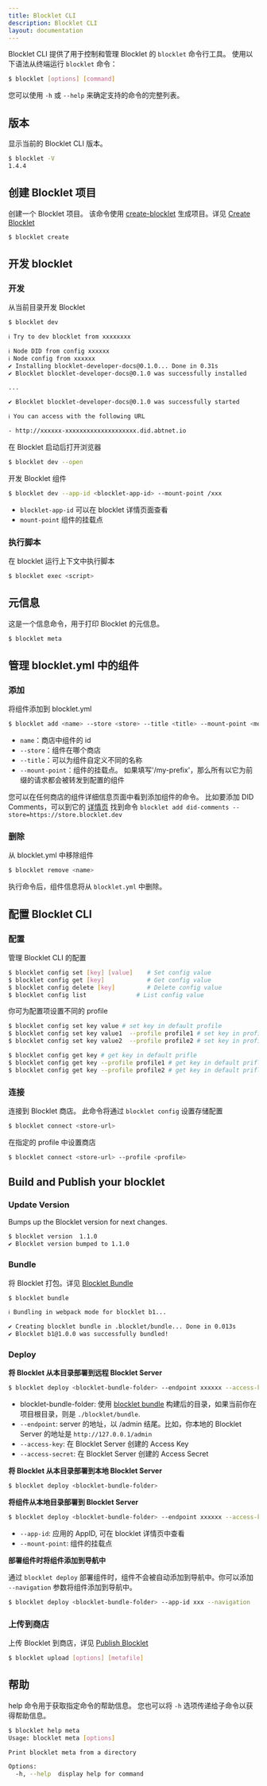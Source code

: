 ```yaml
---
title: Blocklet CLI
description: Blocklet CLI
layout: documentation
---
```


Blocklet CLI 提供了用于控制和管理 Blocklet 的 `blocklet` 命令行工具。 使用以下语法从终端运行 `blocklet` 命令：

```bash
$ blocklet [options] [command]
```

您可以使用 `-h` 或 `--help` 来确定支持的命令的完整列表。

## 版本

显示当前的 Blocklet CLI 版本。

```bash
$ blocklet -V
1.4.4
```

## 创建 Blocklet 项目

创建一个 Blocklet 项目。 该命令使用 [create-blocklet](https://www.createblocklet.dev/docs) 生成项目。详见 [Create Blocklet](https://www.createblocklet.dev/docs)

```bash
$ blocklet create
```

## 开发 blocklet

### 开发

从当前目录开发 Blocklet

```bash
$ blocklet dev

ℹ Try to dev blocklet from xxxxxxxx

ℹ Node DID from config xxxxxx
ℹ Node config from xxxxxx
✔ Installing blocklet-developer-docs@0.1.0... Done in 0.31s
✔ Blocklet blocklet-developer-docs@0.1.0 was successfully installed

...

✔ Blocklet blocklet-developer-docs@0.1.0 was successfully started

ℹ You can access with the following URL

- http://xxxxxx-xxxxxxxxxxxxxxxxxxxx.did.abtnet.io
```

在 Blocklet 启动后打开浏览器

```bash
$ blocklet dev --open
```

开发 Blocklet 组件

```bash
$ blocklet dev --app-id <blocklet-app-id> --mount-point /xxx
```

- `blocklet-app-id` 可以在 blocklet 详情页面查看
- `mount-point` 组件的挂载点

### 执行脚本

在 blocklet 运行上下文中执行脚本

```bash
$ blocklet exec <script>
```

## 元信息

这是一个信息命令，用于打印 Blocklet 的元信息。

```bash
$ blocklet meta
```

## 管理 blocklet.yml 中的组件

### 添加

将组件添加到 blocklet.yml

```bash
$ blocklet add <name> --store <store> --title <title> --mount-point <mount-point>
```

- `name`：商店中组件的 id
- `--store`：组件在哪个商店
- `--title`：可以为组件自定义不同的名称
- `--mount-point`：组件的挂载点。 如果填写'/my-prefix'，那么所有以它为前缀的请求都会被转发到配置的组件

您可以在任何商店的组件详细信息页面中看到添加组件的命令。 比如要添加 DID Comments，可以到它的 [详情页](https://store.blocklet.dev/blocklets/z8ia1WEiBZ7hxURf6LwH21Wpg99vophFwSJdu) 找到命令 `blocklet add did-comments --store=https://store.blocklet.dev`

### 删除

从 blocklet.yml 中移除组件

```bash
$ blocklet remove <name>
```

执行命令后，组件信息将从 `blocklet.yml` 中删除。

## 配置 Blocklet CLI

### 配置

管理 Blocklet CLI 的配置

```bash
$ blocklet config set [key] [value]    # Set config value
$ blocklet config get [key]            # Get config value
$ blocklet config delete [key]         # Delete config value
$ blocklet config list              # List config value
```

你可为配置项设置不同的 profile

```bash
$ blocklet config set key value # set key in default profile
$ blocklet config set key value1  --profile profile1 # set key in profile1
$ blocklet config set key value2  --profile profile2 # set key in profile2

$ blocklet config get key # get key in default prifle
$ blocklet config get key --profile profile1 # get key in default prifle1
$ blocklet config get key --profile profile2 # get key in default prifle2
```

### 连接

连接到 Blocklet 商店。 此命令将通过 `blocklet config` 设置存储配置

```bash
$ blocklet connect <store-url>
```

在指定的 profile 中设置商店

```bash
$ blocklet connect <store-url> --profile <profile>
```

## Build and Publish your blocklet

### Update Version

Bumps up the Blocklet version for next changes.

```bash
$ blocklet version  1.1.0
✔ Blocklet version bumped to 1.1.0
```

### Bundle

将 Blocklet 打包。详见 [Blocklet Bundle](/how-to/bundle)

```bash
$ blocklet bundle

ℹ Bundling in webpack mode for blocklet b1...

✔ Creating blocklet bundle in .blocklet/bundle... Done in 0.013s
✔ Blocklet b1@1.0.0 was successfully bundled!
```

### Deploy

**将 Blocklet 从本目录部署到远程 Blocklet Server**

```bash
$ blocklet deploy <blocklet-bundle-folder> --endpoint xxxxxx --access-key xxxxxx --access-secret xxxxxx
```

- blocklet-bundle-folder: 使用 [blocklet bundle](/how-to/bundle) 构建后的目录，如果当前你在项目根目录，则是 `./blocklet/bundle`.
- `--endpoint`: server 的地址，以 /admin 结尾。比如，你本地的 Blocklet Server 的地址是 `http://127.0.0.1/admin`
- `--access-key`: 在 Blocklet Server 创建的 Access Key
- `--access-secret`: 在 Blocklet Server 创建的 Access Secret

**将 Blocklet 从本目录部署到本地 Blocklet Server**

```bash
$ blocklet deploy <blocklet-bundle-folder>
```

**将组件从本地目录部署到 Blocklet Server**

```bash
$ blocklet deploy <blocklet-bundle-folder> --endpoint xxxxxx --access-key xxxxxx --access-secret xxxxxx --app-id <blocklet-app-id> --mount-point /xxx`
```

- `--app-id`: 应用的 AppID, 可在 blocklet 详情页中查看
- `--mount-point`: 组件的挂载点

**部署组件时将组件添加到导航中**

通过 `blocklet deploy` 部署组件时，组件不会被自动添加到导航中。你可以添加 `--navigation` 参数将组件添加到导航中。

```bash
$ blocklet deploy <blocklet-bundle-folder> --app-id xxx --navigation
```

### 上传到商店

上传 Blocklet 到商店，详见 [Publish Blocklet](../publish)

```bash
$ blocklet upload [options] [metafile]
```

## 帮助

help 命令用于获取指定命令的帮助信息。 您也可以将 `-h` 选项传递给子命令以获得帮助信息。

```bash
$ blocklet help meta
Usage: blocklet meta [options]

Print blocklet meta from a directory

Options:
  -h, --help  display help for command
```
